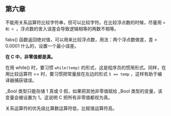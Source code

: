 ## 第六章

不能用关系运算符比较字符串，但可以比较字符。在比较浮点数的时候，尽量用 `> 和 < `，浮点数的舍入误差会导致逻辑相等的两数不相等。

fabs() 函数返回绝对值，可以用来比较浮点数，用法：两个浮点数做差，差 > 0.0001 什么的，设置一个最小误差。

**在 C 中，非零值都是真。**

在用 while() 时，要习惯 `while(temp)` 的形式，这是程序员的惯用形式。同样，在用比较运算符 == 时，要习惯把常量放在左边的形式 `5 == temp` ，这样有助于编译器捕获错误。

_Bool 类型只能存储 1 真或 0 假，如果把其他非零值赋给 _Bool 类型的变量，该变量会被设置为 1。这说明 C 把所有非零值都视为真。

关系运算符的优先级比算数运算符低，比赋值运算符高。

